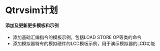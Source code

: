 # Qtrvsim计划

#### 添加及更新更多模板和示例

- 添加基础汇编指令的模板示例，包括LOAD STORE OP等类的命令
- 添加模拟器特有的模拟硬件的LCD模板示例，用于演示模拟器的LCD功能

